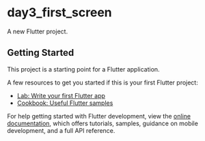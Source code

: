 # day3_first_screen




A new Flutter project.




## Getting Started




This project is a starting point for a Flutter application.



A few resources to get you started if this is your first Flutter project:




- [Lab: Write your first Flutter app](https://docs.flutter.dev/get-started/codelab)
- [Cookbook: Useful Flutter samples](https://docs.flutter.dev/cookbook)


For help getting started with Flutter development, view the
[online documentation](https://docs.flutter.dev/), which offers tutorials,
samples, guidance on mobile development, and a full API reference.


